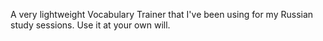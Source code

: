 A very lightweight Vocabulary Trainer that I've been using for my Russian study sessions. Use it at your own will.